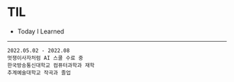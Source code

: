 # TIL

* Today I Learned
---
```
2022.05.02 - 2022.08
멋쟁이사자처럼 AI 스쿨 수료 중
한국방송통신대학교 컴퓨터과학과 재학
추계예술대학교 작곡과 졸업
```
